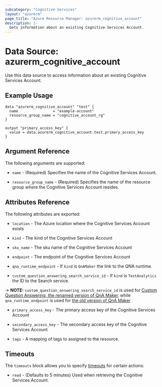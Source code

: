 ```yaml
---
subcategory: "Cognitive Services"
layout: "azurerm"
page_title: "Azure Resource Manager: azurerm_cognitive_account"
description: |-
  Gets information about an existing Cognitive Services Account.
---
```


# Data Source: azurerm_cognitive_account

Use this data source to access information about an existing Cognitive Services Account.

## Example Usage

```hcl
data "azurerm_cognitive_account" "test" {
  name                = "example-account"
  resource_group_name = "cognitive_account_rg"
}

output "primary_access_key" {
  value = data.azurerm_cognitive_account.test.primary_access_key
}
```
## Argument Reference

The following arguments are supported:

* `name` - (Required) Specifies the name of the Cognitive Services Account.

* `resource_group_name` - (Required) Specifies the name of the resource group where the Cognitive Services Account resides.

## Attributes Reference

The following attributes are exported:

* `location` - The Azure location where the Cognitive Services Account exists

* `kind` - The kind of the Cognitive Services Account

* `sku_name` - The sku name of the Cognitive Services Account

* `endpoint` - The endpoint of the Cognitive Services Account

* `qna_runtime_endpoint` - If `kind` is `QnAMaker` the link to the QNA runtime.

* `custom_question_answering_search_service_id` - If `kind` is `TextAnalytics` the ID to the Search service.

-> **NOTE:** `custom_question_answering_search_service_id` is used for [Custom Question Answering, the renamed version of QnA Maker](https://docs.microsoft.com/azure/cognitive-services/qnamaker/custom-question-answering), while `qna_runtime_endpoint` is used for [the old version of QnA Maker](https://docs.microsoft.com/azure/cognitive-services/qnamaker/overview/overview)

* `primary_access_key` - The primary access key of the Cognitive Services Account

* `secondary_access_key` - The secondary access key of the Cognitive Services Account

* `tags` - A mapping of tags to assigned to the resource.

## Timeouts

The `timeouts` block allows you to specify [timeouts](https://www.terraform.io/docs/configuration/resources.html#timeouts) for certain actions:

* `read` - (Defaults to 5 minutes) Used when retrieving the Cognitive Services Account.
